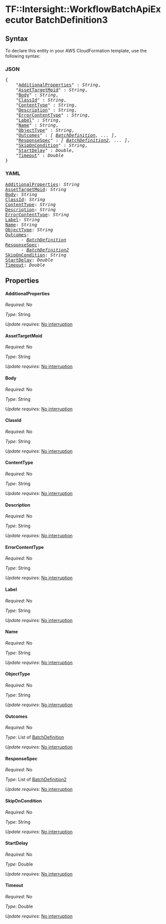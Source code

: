 # TF::Intersight::WorkflowBatchApiExecutor BatchDefinition3

## Syntax

To declare this entity in your AWS CloudFormation template, use the following syntax:

### JSON

<pre>
{
    "<a href="#additionalproperties" title="AdditionalProperties">AdditionalProperties</a>" : <i>String</i>,
    "<a href="#assettargetmoid" title="AssetTargetMoid">AssetTargetMoid</a>" : <i>String</i>,
    "<a href="#body" title="Body">Body</a>" : <i>String</i>,
    "<a href="#classid" title="ClassId">ClassId</a>" : <i>String</i>,
    "<a href="#contenttype" title="ContentType">ContentType</a>" : <i>String</i>,
    "<a href="#description" title="Description">Description</a>" : <i>String</i>,
    "<a href="#errorcontenttype" title="ErrorContentType">ErrorContentType</a>" : <i>String</i>,
    "<a href="#label" title="Label">Label</a>" : <i>String</i>,
    "<a href="#name" title="Name">Name</a>" : <i>String</i>,
    "<a href="#objecttype" title="ObjectType">ObjectType</a>" : <i>String</i>,
    "<a href="#outcomes" title="Outcomes">Outcomes</a>" : <i>[ <a href="batchdefinition.md">BatchDefinition</a>, ... ]</i>,
    "<a href="#responsespec" title="ResponseSpec">ResponseSpec</a>" : <i>[ <a href="batchdefinition2.md">BatchDefinition2</a>, ... ]</i>,
    "<a href="#skiponcondition" title="SkipOnCondition">SkipOnCondition</a>" : <i>String</i>,
    "<a href="#startdelay" title="StartDelay">StartDelay</a>" : <i>Double</i>,
    "<a href="#timeout" title="Timeout">Timeout</a>" : <i>Double</i>
}
</pre>

### YAML

<pre>
<a href="#additionalproperties" title="AdditionalProperties">AdditionalProperties</a>: <i>String</i>
<a href="#assettargetmoid" title="AssetTargetMoid">AssetTargetMoid</a>: <i>String</i>
<a href="#body" title="Body">Body</a>: <i>String</i>
<a href="#classid" title="ClassId">ClassId</a>: <i>String</i>
<a href="#contenttype" title="ContentType">ContentType</a>: <i>String</i>
<a href="#description" title="Description">Description</a>: <i>String</i>
<a href="#errorcontenttype" title="ErrorContentType">ErrorContentType</a>: <i>String</i>
<a href="#label" title="Label">Label</a>: <i>String</i>
<a href="#name" title="Name">Name</a>: <i>String</i>
<a href="#objecttype" title="ObjectType">ObjectType</a>: <i>String</i>
<a href="#outcomes" title="Outcomes">Outcomes</a>: <i>
      - <a href="batchdefinition.md">BatchDefinition</a></i>
<a href="#responsespec" title="ResponseSpec">ResponseSpec</a>: <i>
      - <a href="batchdefinition2.md">BatchDefinition2</a></i>
<a href="#skiponcondition" title="SkipOnCondition">SkipOnCondition</a>: <i>String</i>
<a href="#startdelay" title="StartDelay">StartDelay</a>: <i>Double</i>
<a href="#timeout" title="Timeout">Timeout</a>: <i>Double</i>
</pre>

## Properties

#### AdditionalProperties

_Required_: No

_Type_: String

_Update requires_: [No interruption](https://docs.aws.amazon.com/AWSCloudFormation/latest/UserGuide/using-cfn-updating-stacks-update-behaviors.html#update-no-interrupt)

#### AssetTargetMoid

_Required_: No

_Type_: String

_Update requires_: [No interruption](https://docs.aws.amazon.com/AWSCloudFormation/latest/UserGuide/using-cfn-updating-stacks-update-behaviors.html#update-no-interrupt)

#### Body

_Required_: No

_Type_: String

_Update requires_: [No interruption](https://docs.aws.amazon.com/AWSCloudFormation/latest/UserGuide/using-cfn-updating-stacks-update-behaviors.html#update-no-interrupt)

#### ClassId

_Required_: No

_Type_: String

_Update requires_: [No interruption](https://docs.aws.amazon.com/AWSCloudFormation/latest/UserGuide/using-cfn-updating-stacks-update-behaviors.html#update-no-interrupt)

#### ContentType

_Required_: No

_Type_: String

_Update requires_: [No interruption](https://docs.aws.amazon.com/AWSCloudFormation/latest/UserGuide/using-cfn-updating-stacks-update-behaviors.html#update-no-interrupt)

#### Description

_Required_: No

_Type_: String

_Update requires_: [No interruption](https://docs.aws.amazon.com/AWSCloudFormation/latest/UserGuide/using-cfn-updating-stacks-update-behaviors.html#update-no-interrupt)

#### ErrorContentType

_Required_: No

_Type_: String

_Update requires_: [No interruption](https://docs.aws.amazon.com/AWSCloudFormation/latest/UserGuide/using-cfn-updating-stacks-update-behaviors.html#update-no-interrupt)

#### Label

_Required_: No

_Type_: String

_Update requires_: [No interruption](https://docs.aws.amazon.com/AWSCloudFormation/latest/UserGuide/using-cfn-updating-stacks-update-behaviors.html#update-no-interrupt)

#### Name

_Required_: No

_Type_: String

_Update requires_: [No interruption](https://docs.aws.amazon.com/AWSCloudFormation/latest/UserGuide/using-cfn-updating-stacks-update-behaviors.html#update-no-interrupt)

#### ObjectType

_Required_: No

_Type_: String

_Update requires_: [No interruption](https://docs.aws.amazon.com/AWSCloudFormation/latest/UserGuide/using-cfn-updating-stacks-update-behaviors.html#update-no-interrupt)

#### Outcomes

_Required_: No

_Type_: List of <a href="batchdefinition.md">BatchDefinition</a>

_Update requires_: [No interruption](https://docs.aws.amazon.com/AWSCloudFormation/latest/UserGuide/using-cfn-updating-stacks-update-behaviors.html#update-no-interrupt)

#### ResponseSpec

_Required_: No

_Type_: List of <a href="batchdefinition2.md">BatchDefinition2</a>

_Update requires_: [No interruption](https://docs.aws.amazon.com/AWSCloudFormation/latest/UserGuide/using-cfn-updating-stacks-update-behaviors.html#update-no-interrupt)

#### SkipOnCondition

_Required_: No

_Type_: String

_Update requires_: [No interruption](https://docs.aws.amazon.com/AWSCloudFormation/latest/UserGuide/using-cfn-updating-stacks-update-behaviors.html#update-no-interrupt)

#### StartDelay

_Required_: No

_Type_: Double

_Update requires_: [No interruption](https://docs.aws.amazon.com/AWSCloudFormation/latest/UserGuide/using-cfn-updating-stacks-update-behaviors.html#update-no-interrupt)

#### Timeout

_Required_: No

_Type_: Double

_Update requires_: [No interruption](https://docs.aws.amazon.com/AWSCloudFormation/latest/UserGuide/using-cfn-updating-stacks-update-behaviors.html#update-no-interrupt)

